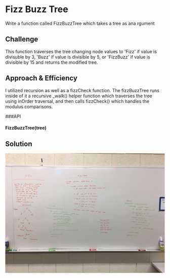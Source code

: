 # Fizz Buzz Tree
Write a function called FizzBuzzTree which takes a tree as ana rgument

## Challenge
This function traverses the tree changing node values to 'Fizz' if value is divisuble by 3, 'Buzz' if
value is divisible by 5, or 'FizzBuzz' if value is divisible by 15 and returns the modified tree.

## Approach & Efficiency
I utilized recursion as well as a fizzCheck function. The fizzBuzzTree runs inside of it a recursive _walk() 
helper function which traverses the tree using inOrder traversal, and then calls fizzCheck() which handles the 
modulus comparisons.

###API
#### FizzBuzzTree(tree)

## Solution
![Picture of whiteboarding](../../assets/fizz_buzz_tree.jpg)
